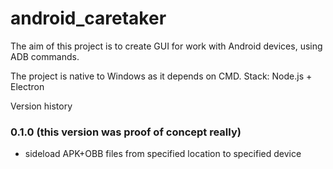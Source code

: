# android_caretaker

The aim of this project is to create GUI for work with Android devices, using ADB commands.

The project is native to Windows as it depends on CMD. Stack: Node.js + Electron

Version history

### 0.1.0 (this version was proof of concept really)
* sideload APK+OBB files from specified location to specified device
